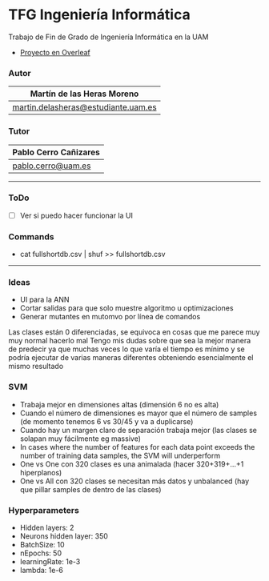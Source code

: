 # TFG Ingeniería Informática

Trabajo de Fin de Grado de Ingeniería Informática en la UAM
- [Proyecto en Overleaf](https://www.overleaf.com/project/619df580e0cdd6ba1598798b)

### Autor
| Martín de las Heras Moreno
| --------------------------
| martin.delasheras@estudiante.uam.es

### Tutor
| Pablo Cerro Cañizares
| --------------------------
| pablo.cerro@uam.es

---

### ToDo
 - [ ] Ver si puedo hacer funcionar la UI

### Commands
 - cat fullshortdb.csv | shuf >> fullshortdb.csv

---

### Ideas
 - UI para la ANN
 - Cortar salidas para que solo muestre algoritmo u optimizaciones
 - Generar mutantes en mutomvo por línea de comandos


Las clases están 0 diferenciadas, se equivoca en cosas que me parece muy muy normal hacerlo mal
Tengo mis dudas sobre que sea la mejor manera de predecir ya que muchas veces lo que varía el tiempo es mínimo y se podría ejecutar de varias maneras diferentes obteniendo esencialmente el mismo resultado

### SVM
  - Trabaja mejor en dimensiones altas (dimensión 6 no es alta)
  - Cuando el número de dimensiones es mayor que el número de samples (de momento tenemos 6 vs 30/45 y va a duplicarse)
  - Cuando hay un margen claro de separación trabaja mejor (las clases se solapan muy fácilmente eg massive)
  - In cases where the number of features for each data point exceeds the number of training data samples, the SVM will underperform
  - One vs One con 320 clases es una animalada (hacer 320+319+...+1 hiperplanos)
  - One vs All con 320 clases se necesitan más datos y unbalanced (hay que pillar samples de dentro de las clases)

 ### Hyperparameters
 - Hidden layers: 2
 - Neurons hidden layer: 350
 - BatchSize: 10
 - nEpochs: 50
 - learningRate: 1e-3
 - lambda: 1e-6
